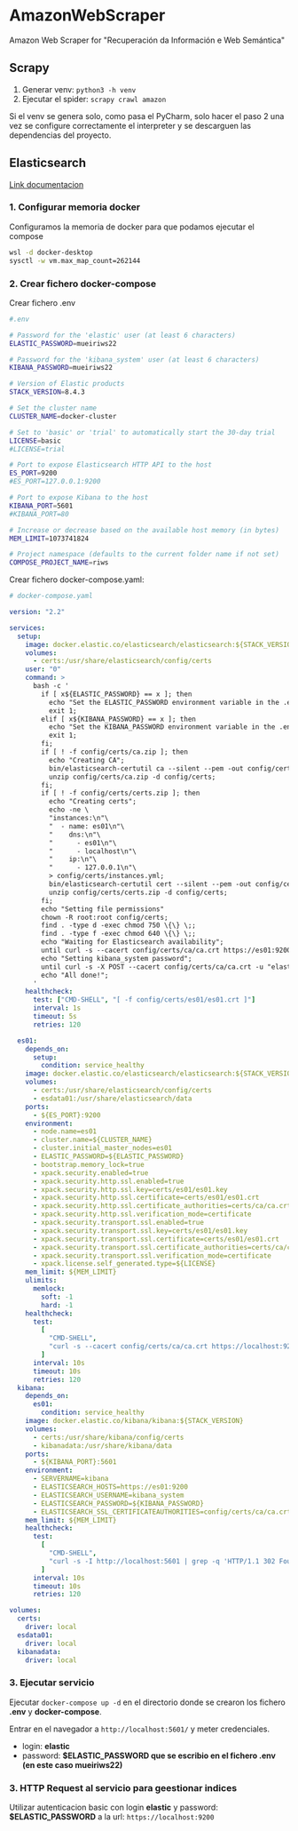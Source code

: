 # AmazonWebScraper

Amazon Web Scraper for "Recuperación da Información e Web Semántica"

## Scrapy

1. Generar venv: `python3 -h venv`
2. Ejecutar el spider: `scrapy crawl amazon`

Si el venv se genera solo, como pasa el PyCharm, solo hacer el paso 2 una vez se configure correctamente el interpreter y se descarguen las dependencias del proyecto.

## Elasticsearch

[Link documentacion](https://www.elastic.co/guide/en/elasticsearch/reference/current/docker.html)
### 1. Configurar memoria docker

Configuramos la memoria de docker para que podamos ejecutar el compose 
```bash
wsl -d docker-desktop
sysctl -w vm.max_map_count=262144
```
### 2. Crear fichero docker-compose

Crear fichero .env


```bash
#.env

# Password for the 'elastic' user (at least 6 characters)
ELASTIC_PASSWORD=mueiriws22

# Password for the 'kibana_system' user (at least 6 characters)
KIBANA_PASSWORD=mueiriws22

# Version of Elastic products
STACK_VERSION=8.4.3

# Set the cluster name
CLUSTER_NAME=docker-cluster

# Set to 'basic' or 'trial' to automatically start the 30-day trial
LICENSE=basic
#LICENSE=trial

# Port to expose Elasticsearch HTTP API to the host
ES_PORT=9200
#ES_PORT=127.0.0.1:9200

# Port to expose Kibana to the host
KIBANA_PORT=5601
#KIBANA_PORT=80

# Increase or decrease based on the available host memory (in bytes)
MEM_LIMIT=1073741824

# Project namespace (defaults to the current folder name if not set)
COMPOSE_PROJECT_NAME=riws
```

Crear fichero docker-compose.yaml:

```yaml
# docker-compose.yaml

version: "2.2"

services:
  setup:
    image: docker.elastic.co/elasticsearch/elasticsearch:${STACK_VERSION}
    volumes:
      - certs:/usr/share/elasticsearch/config/certs
    user: "0"
    command: >
      bash -c '
        if [ x${ELASTIC_PASSWORD} == x ]; then
          echo "Set the ELASTIC_PASSWORD environment variable in the .env file";
          exit 1;
        elif [ x${KIBANA_PASSWORD} == x ]; then
          echo "Set the KIBANA_PASSWORD environment variable in the .env file";
          exit 1;
        fi;
        if [ ! -f config/certs/ca.zip ]; then
          echo "Creating CA";
          bin/elasticsearch-certutil ca --silent --pem -out config/certs/ca.zip;
          unzip config/certs/ca.zip -d config/certs;
        fi;
        if [ ! -f config/certs/certs.zip ]; then
          echo "Creating certs";
          echo -ne \
          "instances:\n"\
          "  - name: es01\n"\
          "    dns:\n"\
          "      - es01\n"\
          "      - localhost\n"\
          "    ip:\n"\
          "      - 127.0.0.1\n"\
          > config/certs/instances.yml;
          bin/elasticsearch-certutil cert --silent --pem -out config/certs/certs.zip --in config/certs/instances.yml --ca-cert config/certs/ca/ca.crt --ca-key config/certs/ca/ca.key;
          unzip config/certs/certs.zip -d config/certs;
        fi;
        echo "Setting file permissions"
        chown -R root:root config/certs;
        find . -type d -exec chmod 750 \{\} \;;
        find . -type f -exec chmod 640 \{\} \;;
        echo "Waiting for Elasticsearch availability";
        until curl -s --cacert config/certs/ca/ca.crt https://es01:9200 | grep -q "missing authentication credentials"; do sleep 30; done;
        echo "Setting kibana_system password";
        until curl -s -X POST --cacert config/certs/ca/ca.crt -u "elastic:${ELASTIC_PASSWORD}" -H "Content-Type: application/json" https://es01:9200/_security/user/kibana_system/_password -d "{\"password\":\"${KIBANA_PASSWORD}\"}" | grep -q "^{}"; do sleep 10; done;
        echo "All done!";
      '
    healthcheck:
      test: ["CMD-SHELL", "[ -f config/certs/es01/es01.crt ]"]
      interval: 1s
      timeout: 5s
      retries: 120

  es01:
    depends_on:
      setup:
        condition: service_healthy
    image: docker.elastic.co/elasticsearch/elasticsearch:${STACK_VERSION}
    volumes:
      - certs:/usr/share/elasticsearch/config/certs
      - esdata01:/usr/share/elasticsearch/data
    ports:
      - ${ES_PORT}:9200
    environment:
      - node.name=es01
      - cluster.name=${CLUSTER_NAME}
      - cluster.initial_master_nodes=es01
      - ELASTIC_PASSWORD=${ELASTIC_PASSWORD}
      - bootstrap.memory_lock=true
      - xpack.security.enabled=true
      - xpack.security.http.ssl.enabled=true
      - xpack.security.http.ssl.key=certs/es01/es01.key
      - xpack.security.http.ssl.certificate=certs/es01/es01.crt
      - xpack.security.http.ssl.certificate_authorities=certs/ca/ca.crt
      - xpack.security.http.ssl.verification_mode=certificate
      - xpack.security.transport.ssl.enabled=true
      - xpack.security.transport.ssl.key=certs/es01/es01.key
      - xpack.security.transport.ssl.certificate=certs/es01/es01.crt
      - xpack.security.transport.ssl.certificate_authorities=certs/ca/ca.crt
      - xpack.security.transport.ssl.verification_mode=certificate
      - xpack.license.self_generated.type=${LICENSE}
    mem_limit: ${MEM_LIMIT}
    ulimits:
      memlock:
        soft: -1
        hard: -1
    healthcheck:
      test:
        [
          "CMD-SHELL",
          "curl -s --cacert config/certs/ca/ca.crt https://localhost:9200 | grep -q 'missing authentication credentials'",
        ]
      interval: 10s
      timeout: 10s
      retries: 120
  kibana:
    depends_on:
      es01:
        condition: service_healthy
    image: docker.elastic.co/kibana/kibana:${STACK_VERSION}
    volumes:
      - certs:/usr/share/kibana/config/certs
      - kibanadata:/usr/share/kibana/data
    ports:
      - ${KIBANA_PORT}:5601
    environment:
      - SERVERNAME=kibana
      - ELASTICSEARCH_HOSTS=https://es01:9200
      - ELASTICSEARCH_USERNAME=kibana_system
      - ELASTICSEARCH_PASSWORD=${KIBANA_PASSWORD}
      - ELASTICSEARCH_SSL_CERTIFICATEAUTHORITIES=config/certs/ca/ca.crt
    mem_limit: ${MEM_LIMIT}
    healthcheck:
      test:
        [
          "CMD-SHELL",
          "curl -s -I http://localhost:5601 | grep -q 'HTTP/1.1 302 Found'",
        ]
      interval: 10s
      timeout: 10s
      retries: 120

volumes:
  certs:
    driver: local
  esdata01:
    driver: local
  kibanadata:
    driver: local
```

### 3. Ejecutar servicio

Ejecutar `docker-compose up -d` en el directorio donde se crearon los fichero **.env** y **docker-compose**.

Entrar en el navegador a `http://localhost:5601/` y meter credenciales.

- login: **elastic**
- password: **$ELASTIC_PASSWORD que se escribio en el fichero .env (en este caso mueiriws22)**

### 3. HTTP Request al servicio para geestionar indices

Utilizar autenticacion basic con login **elastic** y password: **$ELASTIC_PASSWORD** a la url: `https://localhost:9200`
